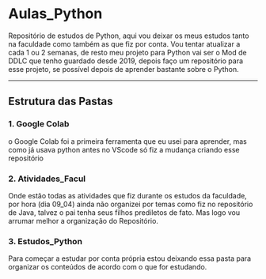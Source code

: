 # Aulas_Python
Repositório de estudos de Python, aqui vou deixar os meus estudos tanto na faculdade como também as que fiz por conta. Vou tentar atualizar a cada 1 ou 2 semanas, de resto meu projeto para Python vai ser o Mod de DDLC que tenho guardado desde 2019, depois faço um repositório para esse projeto, se possível depois de aprender bastante sobre o Python.

---

## Estrutura das Pastas

### 1. Google Colab
o Google Colab foi a primeira ferramenta que eu usei para aprender, mas como já usava python antes no VScode só fiz a mudança criando esse repositório

### 2. Atividades_Facul
Onde estão todas as atividades que fiz durante os estudos da faculdade, por hora (dia 09_04) ainda não organizei por temas como fiz no repositório de Java, talvez o pai tenha seus filhos prediletos de fato. Mas logo vou arrumar melhor a organização do Repositório.

### 3. Estudos_Python
Para começar a estudar por conta própria estou deixando essa pasta para organizar os conteúdos de acordo com o que for estudando.